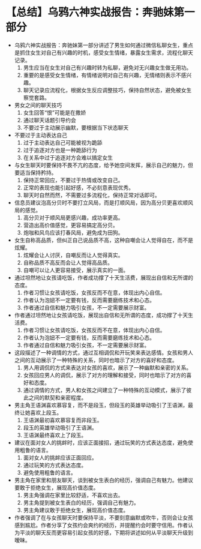 # 【总结】乌鸦六神实战报告：奔驰妹第一部分

-   乌鸦六神实战报告：奔驰妹第一部分讲述了男生如何通过微信私聊女生，重点是抓住女生对自己有兴趣的时机，感受女生情绪，暴露女生需求，流程化聊天记录。
    1.  男生应当在女生对自己有兴趣时转为私聊，避免对无兴趣女生做无用功。
    2.  重要的是感受女生情绪，有情绪说明对自己有兴趣，无情绪则表示不感兴趣。
    3.  聊天记录应流程化，根据女生反应调整技巧，保持自然状态，避免被女生察觉套路。
-   男女之间的聊天技巧
    1.  女生回答“恨”可能是在撒娇
    2.  通过聊天话题引导约会
    3.  不要过于主动展示幽默，要根据当下状态聊天
-   不要过于主动表达自己
    1.  过于主动表达自己可能被视为跪舔
    2.  过于追逐对方也是一种跪舔行为
    3.  在关系中过于追逐对方会难以搞定女生
-   与女生聊天时要保持不畏不亢的态度，给予她空间发挥，展示自己的魅力，但要适当保持矜持。
    1.  保持正常回应，不要过于热情或改变自己。
    2.  正常的表现也能引起好感，不必刻意表现优秀。
    3.  聊天时自然而然，不需要过多流程化，保持正常对话即可。
-   信息员建议泡高分贝时不要打立风局，而是打顺风局，因为高分贝更喜欢顺风局的感觉。
    1.  高分贝对于顺风局更感兴趣，成功率更高。
    2.  营造出高价值感觉，更容易搞定高分贝。
    3.  炮咖和风鸟应该打春风局，避免成为田狗。
-   女生自称高品质，但纠正自己说品质不高，这种自嘲会让人觉得自在，而不是炫耀。
    1.  炫耀会让人讨厌，自嘲反而让人觉得真实。
    2.  自称品质不高反而会让人觉得高品质。
    3.  自嘲可以让人更容易接受，展示真实的一面。
-   通过坦然地让女孩请吃饭，作者成功撑了十天生活费，展现出自信和无所谓的态度。
    1.  作者习惯让女孩请吃饭，女孩反而不在意，体现出内心自信。
    2.  作者认为泡妞不一定要有钱，反而需要磨练技术和心态。
    3.  作者通过自信和魅力吸引女孩，不一定需要展示财富。
-   作者通过坦然地让女孩请吃饭，展现出自信和无所谓的态度，成功撑了十天生活费。
    1.  作者习惯让女孩请吃饭，女孩反而不在意，体现出内心自信。
    2.  作者认为泡妞不一定要有钱，反而需要磨练技术和心态。
    3.  作者通过自信和魅力吸引女孩，不一定需要展示财富。
-   这段描述了一种调情的方式，通过互相调侃和开玩笑来表达感情。女孩和男人之间的互动展示了一种特殊的关系，同时也暗示了对方的喜好和态度。
    1.  男人用调侃的方式来表达对女孩的喜欢，展示了一种幽默和亲密的关系。
    2.  女孩回应男人的调侃，展示了对方的理解和接受，同时也暗示了对方的喜好和态度。
    3.  通过调情的方式，男人和女孩之间建立了一种特殊的互动模式，展示了彼此之间的默契和亲密程度。
-   男主角王语渊喜欢慕容复，而不是段玉，但段玉的英雄举动吸引了王语渊，最终让她喜欢上段玉。
    1.  王语渊最初喜欢慕容复而非段玉。
    2.  段玉的英雄举动吸引了王语渊。
    3.  王语渊最终喜欢上了段玉。
-   建议在面对女人的挑衅时，应该正面接招，通过玩笑的方式表达态度，避免使用粗鲁的语言。
    1.  面对女人的挑衅应该正面回应。
    2.  通过玩笑的方式表达态度。
    3.  避免使用粗鲁的语言。
-   男主角在家里和朋友聊天，谈到被女生表白的经历，强调自己有魅力。他建议要敢于拒绝女生，展现高价值态度。
    1.  男主角强调在家里比较舒适，不喜欢出去。
    2.  男主角提到被女生表白的经历，强调自己有魅力。
    3.  男主角建议敢于拒绝女生，展现高价值态度。
-   作者强调了在与女孩聊天时要保持平淡，不要刻意幽默或吹牛，否则会让女孩感到尴尬。作者分享了女孩约会爽约的经历，并提醒约会时要守信用。作者认为平淡的聊天反而更容易引起女孩的好感，下期将讲述如何从平淡聊天升级到暧昧。
